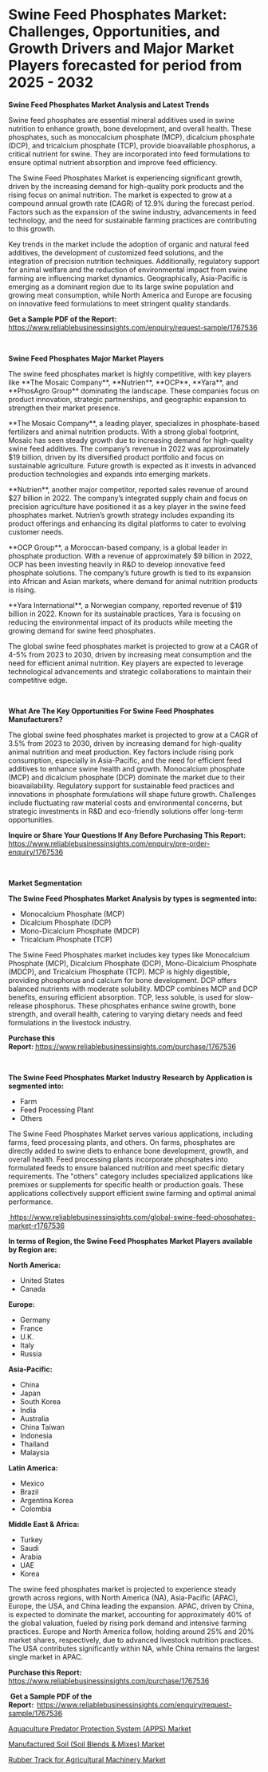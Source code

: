 <p><h1>Swine Feed Phosphates Market: Challenges, Opportunities, and Growth Drivers and Major Market Players forecasted for period from 2025 - 2032</h1></p><p><strong>Swine Feed Phosphates Market Analysis and Latest Trends</strong></p>
<p><p>Swine feed phosphates are essential mineral additives used in swine nutrition to enhance growth, bone development, and overall health. These phosphates, such as monocalcium phosphate (MCP), dicalcium phosphate (DCP), and tricalcium phosphate (TCP), provide bioavailable phosphorus, a critical nutrient for swine. They are incorporated into feed formulations to ensure optimal nutrient absorption and improve feed efficiency.</p><p>The Swine Feed Phosphates Market is experiencing significant growth, driven by the increasing demand for high-quality pork products and the rising focus on animal nutrition. The market is expected to grow at a compound annual growth rate (CAGR) of 12.9% during the forecast period. Factors such as the expansion of the swine industry, advancements in feed technology, and the need for sustainable farming practices are contributing to this growth.</p><p>Key trends in the market include the adoption of organic and natural feed additives, the development of customized feed solutions, and the integration of precision nutrition techniques. Additionally, regulatory support for animal welfare and the reduction of environmental impact from swine farming are influencing market dynamics. Geographically, Asia-Pacific is emerging as a dominant region due to its large swine population and growing meat consumption, while North America and Europe are focusing on innovative feed formulations to meet stringent quality standards.</p></p>
<p><strong>Get a Sample PDF of the Report:&nbsp;</strong> <a href="https://www.reliablebusinessinsights.com/enquiry/request-sample/1767536?utm_campaign=60&utm_medium=2&utm_source=Github&utm_content=ia&utm_term=21012025&utm_id=swine-feed-phosphates">https://www.reliablebusinessinsights.com/enquiry/request-sample/1767536</a></p>
<p>&nbsp;</p>
<p><strong>Swine Feed Phosphates Major Market Players</strong></p>
<p><p>The swine feed phosphates market is highly competitive, with key players like **The Mosaic Company**, **Nutrien**, **OCP**, **Yara**, and **PhosAgro Group** dominating the landscape. These companies focus on product innovation, strategic partnerships, and geographic expansion to strengthen their market presence.</p><p>**The Mosaic Company**, a leading player, specializes in phosphate-based fertilizers and animal nutrition products. With a strong global footprint, Mosaic has seen steady growth due to increasing demand for high-quality swine feed additives. The company’s revenue in 2022 was approximately $19 billion, driven by its diversified product portfolio and focus on sustainable agriculture. Future growth is expected as it invests in advanced production technologies and expands into emerging markets.</p><p>**Nutrien**, another major competitor, reported sales revenue of around $27 billion in 2022. The company’s integrated supply chain and focus on precision agriculture have positioned it as a key player in the swine feed phosphates market. Nutrien’s growth strategy includes expanding its product offerings and enhancing its digital platforms to cater to evolving customer needs.</p><p>**OCP Group**, a Moroccan-based company, is a global leader in phosphate production. With a revenue of approximately $9 billion in 2022, OCP has been investing heavily in R&D to develop innovative feed phosphate solutions. The company’s future growth is tied to its expansion into African and Asian markets, where demand for animal nutrition products is rising.</p><p>**Yara International**, a Norwegian company, reported revenue of $19 billion in 2022. Known for its sustainable practices, Yara is focusing on reducing the environmental impact of its products while meeting the growing demand for swine feed phosphates.</p><p>The global swine feed phosphates market is projected to grow at a CAGR of 4-5% from 2023 to 2030, driven by increasing meat consumption and the need for efficient animal nutrition. Key players are expected to leverage technological advancements and strategic collaborations to maintain their competitive edge.</p></p>
<p>&nbsp;</p>
<p><strong>What Are The Key Opportunities For Swine Feed Phosphates Manufacturers?</strong></p>
<p><p>The global swine feed phosphates market is projected to grow at a CAGR of 3.5% from 2023 to 2030, driven by increasing demand for high-quality animal nutrition and meat production. Key factors include rising pork consumption, especially in Asia-Pacific, and the need for efficient feed additives to enhance swine health and growth. Monocalcium phosphate (MCP) and dicalcium phosphate (DCP) dominate the market due to their bioavailability. Regulatory support for sustainable feed practices and innovations in phosphate formulations will shape future growth. Challenges include fluctuating raw material costs and environmental concerns, but strategic investments in R&D and eco-friendly solutions offer long-term opportunities.</p></p>
<p><strong>Inquire or Share Your Questions If Any Before Purchasing This Report:</strong> <a href="https://www.reliablebusinessinsights.com/enquiry/pre-order-enquiry/1767536?utm_campaign=60&utm_medium=2&utm_source=Github&utm_content=ia&utm_term=21012025&utm_id=swine-feed-phosphates">https://www.reliablebusinessinsights.com/enquiry/pre-order-enquiry/1767536</a></p>
<p>&nbsp;</p>
<p><strong>Market Segmentation</strong></p>
<p><strong>The Swine Feed Phosphates Market Analysis by types is segmented into:</strong></p>
<p><ul><li>Monocalcium Phosphate (MCP)</li><li>Dicalcium Phosphate (DCP)</li><li>Mono-Dicalcium Phosphate (MDCP)</li><li>Tricalcium Phosphate (TCP)</li></ul></p>
<p><p>The Swine Feed Phosphates market includes key types like Monocalcium Phosphate (MCP), Dicalcium Phosphate (DCP), Mono-Dicalcium Phosphate (MDCP), and Tricalcium Phosphate (TCP). MCP is highly digestible, providing phosphorus and calcium for bone development. DCP offers balanced nutrients with moderate solubility. MDCP combines MCP and DCP benefits, ensuring efficient absorption. TCP, less soluble, is used for slow-release phosphorus. These phosphates enhance swine growth, bone strength, and overall health, catering to varying dietary needs and feed formulations in the livestock industry.</p></p>
<p><strong>Purchase this Report:&nbsp;</strong><a href="https://www.reliablebusinessinsights.com/purchase/1767536?utm_campaign=60&utm_medium=2&utm_source=Github&utm_content=ia&utm_term=21012025&utm_id=swine-feed-phosphates">https://www.reliablebusinessinsights.com/purchase/1767536</a></p>
<p>&nbsp;</p>
<p><strong>The Swine Feed Phosphates Market Industry Research by Application is segmented into:</strong></p>
<p><ul><li>Farm</li><li>Feed Processing Plant</li><li>Others</li></ul></p>
<p><p>The Swine Feed Phosphates Market serves various applications, including farms, feed processing plants, and others. On farms, phosphates are directly added to swine diets to enhance bone development, growth, and overall health. Feed processing plants incorporate phosphates into formulated feeds to ensure balanced nutrition and meet specific dietary requirements. The "others" category includes specialized applications like premixes or supplements for specific health or production goals. These applications collectively support efficient swine farming and optimal animal performance.</p></p>
<p><a href="https://www.reliablebusinessinsights.com/global-swine-feed-phosphates-market-r1767536?utm_campaign=60&utm_medium=2&utm_source=Github&utm_content=ia&utm_term=21012025&utm_id=swine-feed-phosphates">&nbsp;https://www.reliablebusinessinsights.com/global-swine-feed-phosphates-market-r1767536</a></p>
<p><strong>In terms of Region, the Swine Feed Phosphates Market Players available by Region are:</strong></p>
<p>
    <p> <strong> North America: </strong>
        <ul>
            <li>United States</li>
            <li>Canada</li>
        </ul>
        </p> 
    <p> <strong> Europe: </strong>
        <ul>
            <li>Germany</li>
            <li>France</li>
            <li>U.K.</li>
            <li>Italy</li>
            <li>Russia</li>
        </ul>
        </p> 
    <p> <strong> Asia-Pacific: </strong>
        <ul>
            <li>China</li>
            <li>Japan</li>
            <li>South Korea</li>
            <li>India</li>
            <li>Australia</li>
            <li>China Taiwan</li>
            <li>Indonesia</li>
            <li>Thailand</li>
            <li>Malaysia</li>
        </ul>
        </p> 
    <p> <strong> Latin America: </strong>
        <ul>
            <li>Mexico</li>
            <li>Brazil</li>
            <li>Argentina Korea</li>
            <li>Colombia</li>
        </ul>
        </p> 
    <p> <strong> Middle East & Africa: </strong>
        <ul>
            <li>Turkey</li>
            <li>Saudi</li>
            <li>Arabia</li>
            <li>UAE</li>
            <li>Korea</li>
        </ul>
    </p>
    </p>
<p><p>The swine feed phosphates market is projected to experience steady growth across regions, with North America (NA), Asia-Pacific (APAC), Europe, the USA, and China leading the expansion. APAC, driven by China, is expected to dominate the market, accounting for approximately 40% of the global valuation, fueled by rising pork demand and intensive farming practices. Europe and North America follow, holding around 25% and 20% market shares, respectively, due to advanced livestock nutrition practices. The USA contributes significantly within NA, while China remains the largest single market in APAC.</p></p>
<p><strong>Purchase this Report: </strong><a href="https://www.reliablebusinessinsights.com/purchase/1767536?utm_campaign=60&utm_medium=2&utm_source=Github&utm_content=ia&utm_term=21012025&utm_id=swine-feed-phosphates">https://www.reliablebusinessinsights.com/purchase/1767536</a></p>
<p>&nbsp;<strong>Get a Sample PDF of the Report:&nbsp;&nbsp;</strong><a href="https://www.reliablebusinessinsights.com/enquiry/request-sample/1767536?utm_campaign=60&utm_medium=2&utm_source=Github&utm_content=ia&utm_term=21012025&utm_id=swine-feed-phosphates">https://www.reliablebusinessinsights.com/enquiry/request-sample/1767536</a></p>
<p><strong></strong></p>
<p><p><a href="https://github.com/oliveroste6/Market-Research-Report-List-1/blob/main/aquaculture-predator-protection-system-apps-market.md?utm_campaign=60&utm_medium=2&utm_source=Github&utm_content=ia&utm_term=21012025&utm_id=swine-feed-phosphates">Aquaculture Predator Protection System (APPS) Market</a></p><p><a href="https://github.com/chaturberville8181/Market-Research-Report-List-1/blob/main/manufactured-soil-soil-blends-mixes-market.md?utm_campaign=60&utm_medium=2&utm_source=Github&utm_content=ia&utm_term=21012025&utm_id=swine-feed-phosphates">Manufactured Soil (Soil Blends & Mixes) Market</a></p><p><a href="https://github.com/carendesrochers299/Market-Research-Report-List-1/blob/main/rubber-track-for-agricultural-machinery-market.md?utm_campaign=60&utm_medium=2&utm_source=Github&utm_content=ia&utm_term=21012025&utm_id=swine-feed-phosphates">Rubber Track for Agricultural Machinery Market</a></p></p>